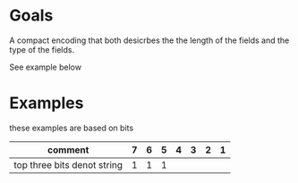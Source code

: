 # Goals

A compact encoding that both desicrbes the the length of the fields and the type of the fields.

See example below

# Examples

these examples are based on bits

| comment                   | 7 | 6 | 5 | 4 | 3 | 2 | 1 |
|---------------------------| - | - | - | - | - | - | - |
top three bits denot string | 1 | 1 | 1 |               |


